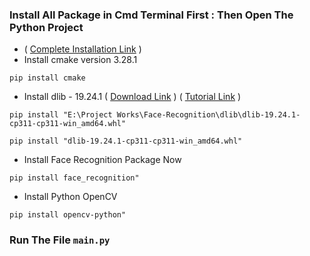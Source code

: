 ### Install All Package in Cmd Terminal First : Then Open The Python Project

- ( [Complete Installation Link](https://youtu.be/pO150OCX-ac?si=9hCz72W0IY2KdasD) )
- Install cmake version 3.28.1

`pip install cmake`

- Install dlib - 19.24.1 ( [Download Link](https://drive.google.com/drive/folders/15msD5VYGZOp7xDbzlqunIY8ZpmxH7ZTp) ) ( [Tutorial Link](https://www.youtube.com/watch?v=cV4-uMobeM4) )

`pip install "E:\Project Works\Face-Recognition\dlib\dlib-19.24.1-cp311-cp311-win_amd64.whl"`

`pip install "dlib-19.24.1-cp311-cp311-win_amd64.whl"`

- Install Face Recognition Package Now

`pip install face_recognition"`

- Install Python OpenCV

`pip install opencv-python"`

### Run The File `main.py` 